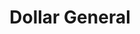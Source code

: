 ---
title: "Dollar General"
url: /albion/dollar-general-south-easton-street/
shop: variety store
---